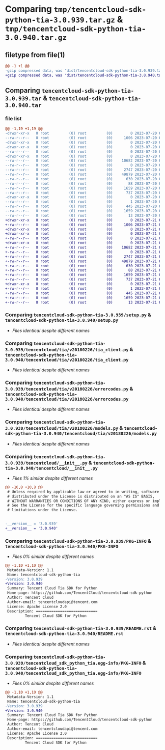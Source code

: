 # Comparing `tmp/tencentcloud-sdk-python-tia-3.0.939.tar.gz` & `tmp/tencentcloud-sdk-python-tia-3.0.940.tar.gz`

## filetype from file(1)

```diff
@@ -1 +1 @@
-gzip compressed data, was "dist/tencentcloud-sdk-python-tia-3.0.939.tar", last modified: Thu Jul 20 00:35:16 2023, max compression
+gzip compressed data, was "dist/tencentcloud-sdk-python-tia-3.0.940.tar", last modified: Fri Jul 21 00:51:17 2023, max compression
```

## Comparing `tencentcloud-sdk-python-tia-3.0.939.tar` & `tencentcloud-sdk-python-tia-3.0.940.tar`

### file list

```diff
@@ -1,19 +1,19 @@
-drwxr-xr-x   0 root         (0) root         (0)        0 2023-07-20 00:35:16.000000 tencentcloud-sdk-python-tia-3.0.939/
--rw-r--r--   0 root         (0) root         (0)     1006 2023-07-20 00:35:16.000000 tencentcloud-sdk-python-tia-3.0.939/setup.py
-drwxr-xr-x   0 root         (0) root         (0)        0 2023-07-20 00:35:16.000000 tencentcloud-sdk-python-tia-3.0.939/tencentcloud/
-drwxr-xr-x   0 root         (0) root         (0)        0 2023-07-20 00:35:16.000000 tencentcloud-sdk-python-tia-3.0.939/tencentcloud/tia/
--rw-r--r--   0 root         (0) root         (0)        0 2023-07-20 00:35:16.000000 tencentcloud-sdk-python-tia-3.0.939/tencentcloud/tia/__init__.py
-drwxr-xr-x   0 root         (0) root         (0)        0 2023-07-20 00:35:16.000000 tencentcloud-sdk-python-tia-3.0.939/tencentcloud/tia/v20180226/
--rw-r--r--   0 root         (0) root         (0)    10682 2023-07-20 00:35:16.000000 tencentcloud-sdk-python-tia-3.0.939/tencentcloud/tia/v20180226/tia_client.py
--rw-r--r--   0 root         (0) root         (0)        0 2023-07-20 00:35:16.000000 tencentcloud-sdk-python-tia-3.0.939/tencentcloud/tia/v20180226/__init__.py
--rw-r--r--   0 root         (0) root         (0)     2747 2023-07-20 00:35:16.000000 tencentcloud-sdk-python-tia-3.0.939/tencentcloud/tia/v20180226/errorcodes.py
--rw-r--r--   0 root         (0) root         (0)    49879 2023-07-20 00:35:16.000000 tencentcloud-sdk-python-tia-3.0.939/tencentcloud/tia/v20180226/models.py
--rw-r--r--   0 root         (0) root         (0)      630 2023-07-20 00:35:16.000000 tencentcloud-sdk-python-tia-3.0.939/tencentcloud/__init__.py
--rw-r--r--   0 root         (0) root         (0)       88 2023-07-20 00:35:16.000000 tencentcloud-sdk-python-tia-3.0.939/setup.cfg
--rw-r--r--   0 root         (0) root         (0)     1659 2023-07-20 00:35:16.000000 tencentcloud-sdk-python-tia-3.0.939/PKG-INFO
--rw-r--r--   0 root         (0) root         (0)      737 2023-07-20 00:35:16.000000 tencentcloud-sdk-python-tia-3.0.939/README.rst
-drwxr-xr-x   0 root         (0) root         (0)        0 2023-07-20 00:35:16.000000 tencentcloud-sdk-python-tia-3.0.939/tencentcloud_sdk_python_tia.egg-info/
--rw-r--r--   0 root         (0) root         (0)        1 2023-07-20 00:35:16.000000 tencentcloud-sdk-python-tia-3.0.939/tencentcloud_sdk_python_tia.egg-info/dependency_links.txt
--rw-r--r--   0 root         (0) root         (0)      445 2023-07-20 00:35:16.000000 tencentcloud-sdk-python-tia-3.0.939/tencentcloud_sdk_python_tia.egg-info/SOURCES.txt
--rw-r--r--   0 root         (0) root         (0)     1659 2023-07-20 00:35:16.000000 tencentcloud-sdk-python-tia-3.0.939/tencentcloud_sdk_python_tia.egg-info/PKG-INFO
--rw-r--r--   0 root         (0) root         (0)       13 2023-07-20 00:35:16.000000 tencentcloud-sdk-python-tia-3.0.939/tencentcloud_sdk_python_tia.egg-info/top_level.txt
+drwxr-xr-x   0 root         (0) root         (0)        0 2023-07-21 00:51:17.000000 tencentcloud-sdk-python-tia-3.0.940/
+-rw-r--r--   0 root         (0) root         (0)     1006 2023-07-21 00:51:17.000000 tencentcloud-sdk-python-tia-3.0.940/setup.py
+drwxr-xr-x   0 root         (0) root         (0)        0 2023-07-21 00:51:17.000000 tencentcloud-sdk-python-tia-3.0.940/tencentcloud/
+drwxr-xr-x   0 root         (0) root         (0)        0 2023-07-21 00:51:17.000000 tencentcloud-sdk-python-tia-3.0.940/tencentcloud/tia/
+-rw-r--r--   0 root         (0) root         (0)        0 2023-07-21 00:51:17.000000 tencentcloud-sdk-python-tia-3.0.940/tencentcloud/tia/__init__.py
+drwxr-xr-x   0 root         (0) root         (0)        0 2023-07-21 00:51:17.000000 tencentcloud-sdk-python-tia-3.0.940/tencentcloud/tia/v20180226/
+-rw-r--r--   0 root         (0) root         (0)    10682 2023-07-21 00:51:17.000000 tencentcloud-sdk-python-tia-3.0.940/tencentcloud/tia/v20180226/tia_client.py
+-rw-r--r--   0 root         (0) root         (0)        0 2023-07-21 00:51:17.000000 tencentcloud-sdk-python-tia-3.0.940/tencentcloud/tia/v20180226/__init__.py
+-rw-r--r--   0 root         (0) root         (0)     2747 2023-07-21 00:51:17.000000 tencentcloud-sdk-python-tia-3.0.940/tencentcloud/tia/v20180226/errorcodes.py
+-rw-r--r--   0 root         (0) root         (0)    49879 2023-07-21 00:51:17.000000 tencentcloud-sdk-python-tia-3.0.940/tencentcloud/tia/v20180226/models.py
+-rw-r--r--   0 root         (0) root         (0)      630 2023-07-21 00:51:17.000000 tencentcloud-sdk-python-tia-3.0.940/tencentcloud/__init__.py
+-rw-r--r--   0 root         (0) root         (0)       88 2023-07-21 00:51:17.000000 tencentcloud-sdk-python-tia-3.0.940/setup.cfg
+-rw-r--r--   0 root         (0) root         (0)     1659 2023-07-21 00:51:17.000000 tencentcloud-sdk-python-tia-3.0.940/PKG-INFO
+-rw-r--r--   0 root         (0) root         (0)      737 2023-07-21 00:51:17.000000 tencentcloud-sdk-python-tia-3.0.940/README.rst
+drwxr-xr-x   0 root         (0) root         (0)        0 2023-07-21 00:51:17.000000 tencentcloud-sdk-python-tia-3.0.940/tencentcloud_sdk_python_tia.egg-info/
+-rw-r--r--   0 root         (0) root         (0)        1 2023-07-21 00:51:17.000000 tencentcloud-sdk-python-tia-3.0.940/tencentcloud_sdk_python_tia.egg-info/dependency_links.txt
+-rw-r--r--   0 root         (0) root         (0)      445 2023-07-21 00:51:17.000000 tencentcloud-sdk-python-tia-3.0.940/tencentcloud_sdk_python_tia.egg-info/SOURCES.txt
+-rw-r--r--   0 root         (0) root         (0)     1659 2023-07-21 00:51:17.000000 tencentcloud-sdk-python-tia-3.0.940/tencentcloud_sdk_python_tia.egg-info/PKG-INFO
+-rw-r--r--   0 root         (0) root         (0)       13 2023-07-21 00:51:17.000000 tencentcloud-sdk-python-tia-3.0.940/tencentcloud_sdk_python_tia.egg-info/top_level.txt
```

### Comparing `tencentcloud-sdk-python-tia-3.0.939/setup.py` & `tencentcloud-sdk-python-tia-3.0.940/setup.py`

 * *Files identical despite different names*

### Comparing `tencentcloud-sdk-python-tia-3.0.939/tencentcloud/tia/v20180226/tia_client.py` & `tencentcloud-sdk-python-tia-3.0.940/tencentcloud/tia/v20180226/tia_client.py`

 * *Files identical despite different names*

### Comparing `tencentcloud-sdk-python-tia-3.0.939/tencentcloud/tia/v20180226/errorcodes.py` & `tencentcloud-sdk-python-tia-3.0.940/tencentcloud/tia/v20180226/errorcodes.py`

 * *Files identical despite different names*

### Comparing `tencentcloud-sdk-python-tia-3.0.939/tencentcloud/tia/v20180226/models.py` & `tencentcloud-sdk-python-tia-3.0.940/tencentcloud/tia/v20180226/models.py`

 * *Files identical despite different names*

### Comparing `tencentcloud-sdk-python-tia-3.0.939/tencentcloud/__init__.py` & `tencentcloud-sdk-python-tia-3.0.940/tencentcloud/__init__.py`

 * *Files 1% similar despite different names*

```diff
@@ -10,8 +10,8 @@
 # Unless required by applicable law or agreed to in writing, software
 # distributed under the License is distributed on an "AS IS" BASIS,
 # WITHOUT WARRANTIES OR CONDITIONS OF ANY KIND, either express or implied.
 # See the License for the specific language governing permissions and
 # limitations under the License.
 
 
-__version__ = '3.0.939'
+__version__ = '3.0.940'
```

### Comparing `tencentcloud-sdk-python-tia-3.0.939/PKG-INFO` & `tencentcloud-sdk-python-tia-3.0.940/PKG-INFO`

 * *Files 0% similar despite different names*

```diff
@@ -1,10 +1,10 @@
 Metadata-Version: 1.1
 Name: tencentcloud-sdk-python-tia
-Version: 3.0.939
+Version: 3.0.940
 Summary: Tencent Cloud Tia SDK for Python
 Home-page: https://github.com/TencentCloud/tencentcloud-sdk-python
 Author: Tencent Cloud
 Author-email: tencentcloudapi@tencent.com
 License: Apache License 2.0
 Description: ============================
         Tencent Cloud SDK for Python
```

### Comparing `tencentcloud-sdk-python-tia-3.0.939/README.rst` & `tencentcloud-sdk-python-tia-3.0.940/README.rst`

 * *Files identical despite different names*

### Comparing `tencentcloud-sdk-python-tia-3.0.939/tencentcloud_sdk_python_tia.egg-info/PKG-INFO` & `tencentcloud-sdk-python-tia-3.0.940/tencentcloud_sdk_python_tia.egg-info/PKG-INFO`

 * *Files 0% similar despite different names*

```diff
@@ -1,10 +1,10 @@
 Metadata-Version: 1.1
 Name: tencentcloud-sdk-python-tia
-Version: 3.0.939
+Version: 3.0.940
 Summary: Tencent Cloud Tia SDK for Python
 Home-page: https://github.com/TencentCloud/tencentcloud-sdk-python
 Author: Tencent Cloud
 Author-email: tencentcloudapi@tencent.com
 License: Apache License 2.0
 Description: ============================
         Tencent Cloud SDK for Python
```

